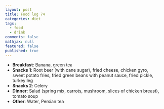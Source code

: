 ```yaml
---
layout: post
title: Food log 74
categories: diet
tags: 
  - food
  - drink
comments: false
mathjax: null
featured: false
published: true
---
```


* **Breakfast**: Banana, green tea
* **Snacks 1**: Root beer (with cane sugar), fried cheese, chicken gyro, sweet potato fries, fried green beans with peanut sauce, fried pickle, turkey leg
* **Snacks 2**: Celery
* **Dinner**: Salad (spring mix, carrots, mushroom, slices of chicken breast), tomato soup
* **Other**: Water, Persian tea